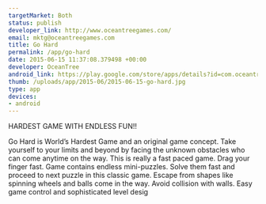 ```yaml
--- 
targetMarket: Both
status: publish
developer_link: http://www.oceantreegames.com/
email: mktg@oceantreegames.com
title: Go Hard
permalink: /app/go-hard
date: 2015-06-15 11:37:08.379498 +00:00
developer: OceanTree
android_link: https://play.google.com/store/apps/details?id=com.oceantree.impossiblegames.gohard
thumb: /uploads/app/2015-06/2015-06-15-go-hard.jpg
type: app
devices: 
- android
---
```


HARDEST GAME WITH ENDLESS FUN!!

Go Hard is World’s Hardest Game and an original game concept.
Take yourself to your limits and beyond by facing the unknown obstacles who can come anytime on the way. This is really a fast paced game. Drag your finger fast.
Game contains endless mini-puzzles. Solve them fast and proceed to next puzzle in this classic game. Escape from shapes like spinning wheels and balls come in the way. Avoid collision with walls.
Easy game control and sophisticated level desig
